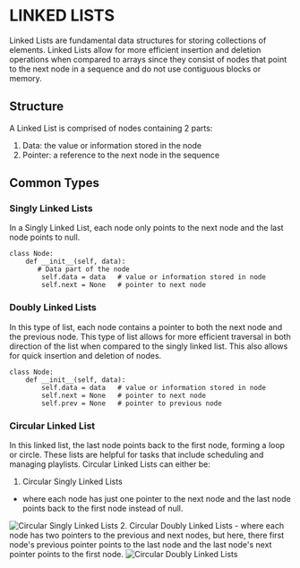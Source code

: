 # LINKED LISTS
Linked Lists are fundamental data structures for storing collections of elements. Linked Lists allow for more efficient insertion and deletion operations when compared to arrays since they consist of nodes that point to the next node in a sequence and do not use contiguous blocks or memory. 

## Structure
A Linked List is comprised of nodes containing 2 parts:
1. Data: the value or information stored in the node
2. Pointer: a reference to the next node in the sequence

## Common Types
### Singly Linked Lists
In a Singly Linked List, each node only points to the next node and the last node points to null.

```
class Node:
    def __init__(self, data):
       # Data part of the node
        self.data = data   # value or information stored in node
        self.next = None   # pointer to next node 
```

### Doubly Linked Lists
In this type of list, each node contains a pointer to both the next node and the previous node. This type of list allows for more efficient traversal in both direction of the list when compared to the singly linked list. This also allows for quick insertion and deletion of nodes. 

```
class Node:
    def __init__(self, data):
        self.data = data   # value or information stored in node 
        self.next = None   # pointer to next node
        self.prev = None   # pointer to previous node
```

### Circular Linked List
In this linked list, the last node points back to the first node, forming a loop or circle. These lists are helpful for tasks that include scheduling and managing playlists. Circular Linked Lists can either be:
1. Circular Singly Linked Lists
  - where each node has just one pointer to the next node and the last node points back to the first node instead of null.
<picture>
   <img alt="Circular Singly Linked Lists" src="https://media.geeksforgeeks.org/wp-content/uploads/20240806130914/Representation-of-circular-linked-list.webp">
</picture>
2. Circular Doubly Linked Lists
  - where each node has two pointers to the previous and next nodes, but here, there first node's previous pointer points to the last node and the last node's next pointer points to the first node. 
<picture>
   <img alt="Circular Doubly Linked Lists" src="https://media.geeksforgeeks.org/wp-content/uploads/20240806145223/Representation-of-circular-doubly-linked-list.webp">
</picture>
